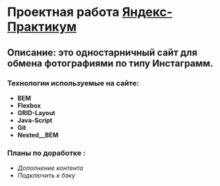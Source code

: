 # Проектная работа [Яндекс-Практикум](https://praktikum.yandex.ru "Вход на сайт Практикума")

## Описание: это одностарничный сайт для обмена фотографиями по типу Инстаграмм.

### Технологии используемые на сайте:

* **BEM**
* **Flexbox**
* **GRID-Layout**
* **Java-Script**
* **Git**
* **Nested__BEM**

### Планы по доработке :
* *Дополнение контента*
* *Подключить к бэку*
